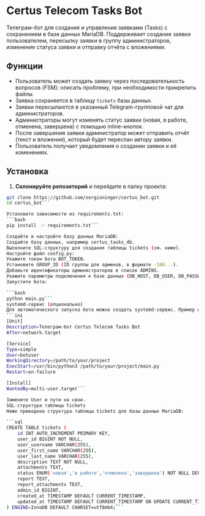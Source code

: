 # Certus Telecom Tasks Bot

Телеграм-бот для создания и управления заявками (Tasks) с сохранением в базе данных MariaDB. Поддерживает создание заявки пользователем, пересылку заявки в группу администраторов, изменение статуса заявки и отправку отчёта с вложениями.

## Функции

- Пользователь может создать заявку через последовательность вопросов (FSM): описать проблему, при необходимости прикрепить файлы.
- Заявка сохраняется в таблицу `tickets` базы данных.
- Заявки пересылаются в указанный Telegram-групповой чат для администраторов.
- Администраторы могут изменять статус заявки (новая, в работе, отменена, завершена) с помощью inline-кнопок.
- После завершения заявки администратор может отправить отчёт (текст и вложения), который будет переслан автору заявки.
- Пользователь получает уведомления о создании заявки и её изменениях.

## Установка

1. **Склонируйте репозиторий** и перейдите в папку проекта:
```bash
git clone https://github.com/sergioninger/certus_bot.git
cd certus_bot```

Установите зависимости из requirements.txt:
```bash
pip install -r requirements.txt```

Создайте и настройте базу данных MariaDB:
Создайте базу данных, например certus_tasks_db.
Выполните SQL-структуру для создания таблицы tickets (см. ниже).
Настройте файл config.py:
Укажите токен бота BOT_TOKEN.
Установите GROUP_ID (ID группы для админов, в формате -100...).
Добавьте идентификаторы администраторов в список ADMINS.
Укажите параметры подключения к базе данных (DB_HOST, DB_USER, DB_PASSWORD, DB_NAME).
Запустите бота:

```bash
python main.py```
systemd-сервис (опционально)
Для автоматического запуска бота можно создать systemd-сервис. Пример файла certus_bot.service:
```ini
[Unit]
Description=Телеграм-бот Certus Telecom Tasks Bot
After=network.target

[Service]
Type=simple
User=botuser
WorkingDirectory=/path/to/your/project
ExecStart=/usr/bin/python3 /path/to/your/project/main.py
Restart=on-failure

[Install]
WantedBy=multi-user.target```

Замените User и пути на свои.
SQL-структура таблицы tickets
Ниже приведена структура таблицы tickets для базы данных MariaDB:

```sql
CREATE TABLE tickets (
    id INT AUTO_INCREMENT PRIMARY KEY,
    user_id BIGINT NOT NULL,
    user_username VARCHAR(255),
    user_first_name VARCHAR(255),
    user_last_name VARCHAR(255),
    description TEXT NOT NULL,
    attachments TEXT,
    status ENUM('новая','в работе','отменена','завершена') NOT NULL DEFAULT 'новая',
    report TEXT,
    report_attachments TEXT,
    admin_id BIGINT,
    created_at TIMESTAMP DEFAULT CURRENT_TIMESTAMP,
    updated_at TIMESTAMP DEFAULT CURRENT_TIMESTAMP ON UPDATE CURRENT_TIMESTAMP
) ENGINE=InnoDB DEFAULT CHARSET=utf8mb4;```
